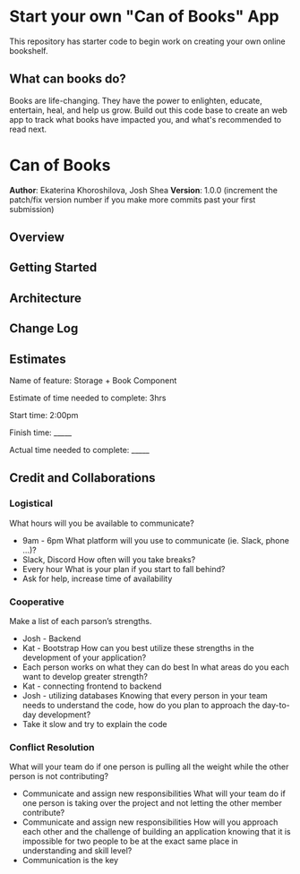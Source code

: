 # Start your own "Can of Books" App

This repository has starter code to begin work on creating your own online bookshelf.

## What can books do?

Books are life-changing. They have the power to enlighten, educate, entertain, heal, and help us grow. Build out this code base to create an web app to track what books have impacted you, and what's recommended to read next.

# Can of Books

**Author**: Ekaterina Khoroshilova, Josh Shea
**Version**: 1.0.0 (increment the patch/fix version number if you make more commits past your first submission)

## Overview
<!-- Provide a high level overview of what this application is and why you are building it, beyond the fact that it's an assignment for this class. (i.e. What's your problem domain?) -->

## Getting Started
<!-- What are the steps that a user must take in order to build this app on their own machine and get it running? -->

## Architecture
<!-- Provide a detailed description of the application design. What technologies (languages, libraries, etc) you're using, and any other relevant design information. -->

## Change Log
<!-- Use this area to document the iterative changes made to your application as each feature is successfully implemented. Use time stamps. Here's an example:

01-01-2001 4:59pm - Application now has a fully-functional express server, with a GET route for the location resource. -->

## Estimates

Name of feature: Storage + Book Component

Estimate of time needed to complete: 3hrs

Start time: 2:00pm

Finish time: _____

Actual time needed to complete: _____

## Credit and Collaborations

### Logistical
What hours will you be available to communicate?
- 9am - 6pm
What platform will you use to communicate (ie. Slack, phone …)?
- Slack, Discord
How often will you take breaks?
- Every hour
What is your plan if you start to fall behind?
- Ask for help, increase time of availability

### Cooperative
Make a list of each parson’s strengths.
- Josh - Backend
- Kat - Bootstrap
How can you best utilize these strengths in the development of your application?
- Each person works on what they can do best
In what areas do you each want to develop greater strength?
- Kat - connecting frontend to backend
- Josh - utilizing databases
Knowing that every person in your team needs to understand the code, how do you plan to approach the day-to-day development?
- Take it slow and try to explain the code

### Conflict Resolution

What will your team do if one person is pulling all the weight while the other person is not contributing?
- Communicate and assign new responsibilities
What will your team do if one person is taking over the project and not letting the other member contribute?
- Communicate and assign new responsibilities
How will you approach each other and the challenge of building an application knowing that it is impossible for two people to be at the exact same place in understanding and skill level?
- Communication is the key